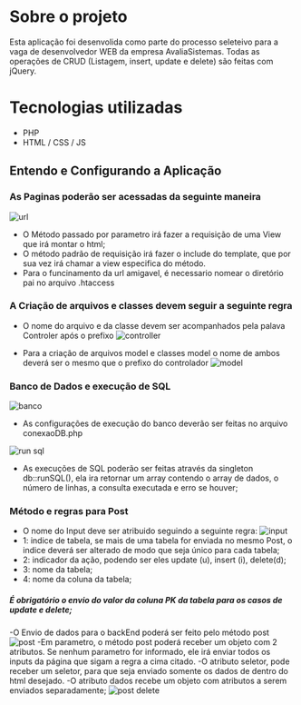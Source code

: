 
# Sobre o projeto

Esta aplicação foi desenvolida como parte do processo seleteivo para a vaga de desenvolvedor WEB da empresa AvaliaSistemas. Todas as operações de CRUD (Listagem, insert, update e delete) são feitas com jQuery.

# Tecnologias utilizadas
- PHP
- HTML / CSS / JS 


## Entendo e Configurando a Aplicação
### As Paginas poderão ser acessadas da seguinte maneira 
![url](https://user-images.githubusercontent.com/81712575/184037942-647b01a9-7225-43ba-9446-5cb1baf80ee0.jpg)
- O Método passado por parametro irá fazer a requisição de uma View que irá montar o html;
- O método padrão de requisição irá fazer o include do template, que por sua vez irá chamar a view especifica do método.
- Para o funcinamento da url amigavel, é necessario nomear o diretório pai no arquivo .htaccess

### A Criação de arquivos e classes devem seguir a seguinte regra
- O nome do arquivo e da classe devem ser acompanhados pela palava Controler após o prefixo
![controller](https://user-images.githubusercontent.com/81712575/184041474-9dc3c7c3-94ee-4e2a-9cb3-c4a28c07c6c1.jpg)

- Para a criação de arquivos model e classes model o nome de ambos deverá ser o mesmo que o prefixo do controlador
![model](https://user-images.githubusercontent.com/81712575/184041926-6e7fffb3-8752-4764-940f-c9056baa94eb.jpg)


### Banco de Dados e execução de SQL
![banco](https://user-images.githubusercontent.com/81712575/184042725-16bd6a0e-d873-4c22-bf0b-f01050d5cba7.jpg)
- As configurações de execução do banco deverão ser feitas no arquivo conexaoDB.php

![run sql](https://user-images.githubusercontent.com/81712575/184043058-855cdb52-a363-4fb1-a58d-2e9af8cc9d78.jpg)
- As execuções de SQL poderão ser feitas através da singleton db::runSQL(), ela ira retornar um array contendo o array de dados, o número de linhas, a consulta executada e erro se houver;

### Método e regras para Post
- O nome do Input deve ser atribuido seguindo a seguinte regra:
![input](https://user-images.githubusercontent.com/81712575/184043874-07cfa050-3ce1-478d-8099-4aa241b76e45.jpg)
- 1: indice de tabela, se mais de uma tabela for enviada no mesmo Post, o indice deverá ser alterado de modo que seja único para cada tabela;
- 2: indicador da ação, podendo ser eles update (u), insert (i), delete(d);
- 3: nome da tabela;
- 4: nome da coluna da tabela;
 ##### É obrigatório o envio do valor da coluna PK da tabela para os casos de update e delete;
 
 -O Envio de dados para o backEnd poderá ser feito pelo método post
 ![post](https://user-images.githubusercontent.com/81712575/184044769-5763c748-8c48-4c67-b539-744b5c982416.jpg)
-Em parametro, o método post poderá receber um objeto com 2 atributos. Se nenhum parametro for informado, ele irá enviar todos os inputs da página que sigam a regra a cima citado.
-O atributo seletor, pode receber um seletor, para que seja enviado somente os dados de dentro do html desejado.
-O atributo dados recebe um objeto com atributos a serem enviados separadamente;
![post delete](https://user-images.githubusercontent.com/81712575/184045675-1d59d38f-ae69-4e4a-bde0-97e9483df36c.jpg)


